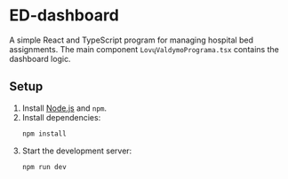 # ED-dashboard

A simple React and TypeScript program for managing hospital bed assignments. The main component `LovųValdymoPrograma.tsx` contains the dashboard logic.

## Setup

1. Install [Node.js](https://nodejs.org/) and `npm`.
2. Install dependencies:
   ```sh
   npm install
   ```
3. Start the development server:
   ```sh
   npm run dev
   ```


